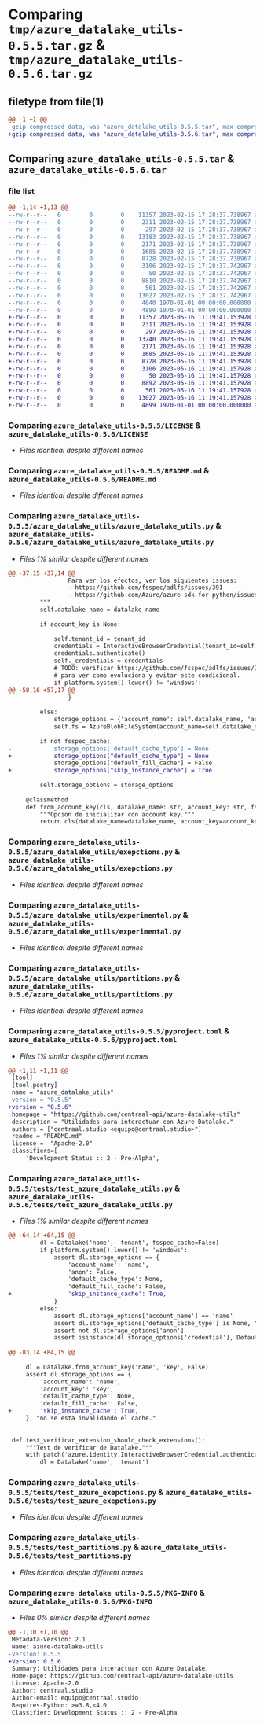 # Comparing `tmp/azure_datalake_utils-0.5.5.tar.gz` & `tmp/azure_datalake_utils-0.5.6.tar.gz`

## filetype from file(1)

```diff
@@ -1 +1 @@
-gzip compressed data, was "azure_datalake_utils-0.5.5.tar", max compression
+gzip compressed data, was "azure_datalake_utils-0.5.6.tar", max compression
```

## Comparing `azure_datalake_utils-0.5.5.tar` & `azure_datalake_utils-0.5.6.tar`

### file list

```diff
@@ -1,14 +1,13 @@
--rw-r--r--   0        0        0    11357 2023-02-15 17:28:37.738967 azure_datalake_utils-0.5.5/LICENSE
--rw-r--r--   0        0        0     2311 2023-02-15 17:28:37.738967 azure_datalake_utils-0.5.5/README.md
--rw-r--r--   0        0        0      297 2023-02-15 17:28:37.738967 azure_datalake_utils-0.5.5/azure_datalake_utils/__init__.py
--rw-r--r--   0        0        0    13183 2023-02-15 17:28:37.738967 azure_datalake_utils-0.5.5/azure_datalake_utils/azure_datalake_utils.py
--rw-r--r--   0        0        0     2171 2023-02-15 17:28:37.738967 azure_datalake_utils-0.5.5/azure_datalake_utils/exepctions.py
--rw-r--r--   0        0        0     1685 2023-02-15 17:28:37.738967 azure_datalake_utils-0.5.5/azure_datalake_utils/experimental.py
--rw-r--r--   0        0        0     8728 2023-02-15 17:28:37.738967 azure_datalake_utils-0.5.5/azure_datalake_utils/partitions.py
--rw-r--r--   0        0        0     3106 2023-02-15 17:28:37.742967 azure_datalake_utils-0.5.5/pyproject.toml
--rw-r--r--   0        0        0       50 2023-02-15 17:28:37.742967 azure_datalake_utils-0.5.5/tests/__init__.py
--rw-r--r--   0        0        0     8810 2023-02-15 17:28:37.742967 azure_datalake_utils-0.5.5/tests/test_azure_datalake_utils.py
--rw-r--r--   0        0        0      561 2023-02-15 17:28:37.742967 azure_datalake_utils-0.5.5/tests/test_azure_exepctions.py
--rw-r--r--   0        0        0    13027 2023-02-15 17:28:37.742967 azure_datalake_utils-0.5.5/tests/test_partitions.py
--rw-r--r--   0        0        0     4040 1970-01-01 00:00:00.000000 azure_datalake_utils-0.5.5/setup.py
--rw-r--r--   0        0        0     4899 1970-01-01 00:00:00.000000 azure_datalake_utils-0.5.5/PKG-INFO
+-rw-r--r--   0        0        0    11357 2023-05-16 11:19:41.153928 azure_datalake_utils-0.5.6/LICENSE
+-rw-r--r--   0        0        0     2311 2023-05-16 11:19:41.153928 azure_datalake_utils-0.5.6/README.md
+-rw-r--r--   0        0        0      297 2023-05-16 11:19:41.153928 azure_datalake_utils-0.5.6/azure_datalake_utils/__init__.py
+-rw-r--r--   0        0        0    13240 2023-05-16 11:19:41.153928 azure_datalake_utils-0.5.6/azure_datalake_utils/azure_datalake_utils.py
+-rw-r--r--   0        0        0     2171 2023-05-16 11:19:41.153928 azure_datalake_utils-0.5.6/azure_datalake_utils/exepctions.py
+-rw-r--r--   0        0        0     1685 2023-05-16 11:19:41.153928 azure_datalake_utils-0.5.6/azure_datalake_utils/experimental.py
+-rw-r--r--   0        0        0     8728 2023-05-16 11:19:41.153928 azure_datalake_utils-0.5.6/azure_datalake_utils/partitions.py
+-rw-r--r--   0        0        0     3106 2023-05-16 11:19:41.157928 azure_datalake_utils-0.5.6/pyproject.toml
+-rw-r--r--   0        0        0       50 2023-05-16 11:19:41.157928 azure_datalake_utils-0.5.6/tests/__init__.py
+-rw-r--r--   0        0        0     8892 2023-05-16 11:19:41.157928 azure_datalake_utils-0.5.6/tests/test_azure_datalake_utils.py
+-rw-r--r--   0        0        0      561 2023-05-16 11:19:41.157928 azure_datalake_utils-0.5.6/tests/test_azure_exepctions.py
+-rw-r--r--   0        0        0    13027 2023-05-16 11:19:41.157928 azure_datalake_utils-0.5.6/tests/test_partitions.py
+-rw-r--r--   0        0        0     4899 1970-01-01 00:00:00.000000 azure_datalake_utils-0.5.6/PKG-INFO
```

### Comparing `azure_datalake_utils-0.5.5/LICENSE` & `azure_datalake_utils-0.5.6/LICENSE`

 * *Files identical despite different names*

### Comparing `azure_datalake_utils-0.5.5/README.md` & `azure_datalake_utils-0.5.6/README.md`

 * *Files identical despite different names*

### Comparing `azure_datalake_utils-0.5.5/azure_datalake_utils/azure_datalake_utils.py` & `azure_datalake_utils-0.5.6/azure_datalake_utils/azure_datalake_utils.py`

 * *Files 1% similar despite different names*

```diff
@@ -37,15 +37,14 @@
                 Para ver los efectos, ver los siguientes issues:
                 - https://github.com/fsspec/adlfs/issues/391
                 - https://github.com/Azure/azure-sdk-for-python/issues/28312
         """
         self.datalake_name = datalake_name
 
         if account_key is None:
-
             self.tenant_id = tenant_id
             credentials = InteractiveBrowserCredential(tenant_id=self.tenant_id)
             credentials.authenticate()
             self._credentials = credentials
             # TODO: verificar https://github.com/fsspec/adlfs/issues/270
             # para ver como evoluciona y evitar este condicional.
             if platform.system().lower() != 'windows':
@@ -58,16 +57,17 @@
                 }
 
         else:
             storage_options = {'account_name': self.datalake_name, 'account_key': account_key}
             self.fs = AzureBlobFileSystem(account_name=self.datalake_name, account_key=account_key)
 
         if not fsspec_cache:
-            storage_options['default_cache_type'] = None
+            storage_options["default_cache_type"] = None
             storage_options["default_fill_cache"] = False
+            storage_options["skip_instance_cache"] = True
 
         self.storage_options = storage_options
 
     @classmethod
     def from_account_key(cls, datalake_name: str, account_key: str, fsspec_cache: bool = True):
         """Opcion de inicializar con account key."""
         return cls(datalake_name=datalake_name, account_key=account_key, tenant_id=None, fsspec_cache=fsspec_cache)
```

### Comparing `azure_datalake_utils-0.5.5/azure_datalake_utils/exepctions.py` & `azure_datalake_utils-0.5.6/azure_datalake_utils/exepctions.py`

 * *Files identical despite different names*

### Comparing `azure_datalake_utils-0.5.5/azure_datalake_utils/experimental.py` & `azure_datalake_utils-0.5.6/azure_datalake_utils/experimental.py`

 * *Files identical despite different names*

### Comparing `azure_datalake_utils-0.5.5/azure_datalake_utils/partitions.py` & `azure_datalake_utils-0.5.6/azure_datalake_utils/partitions.py`

 * *Files identical despite different names*

### Comparing `azure_datalake_utils-0.5.5/pyproject.toml` & `azure_datalake_utils-0.5.6/pyproject.toml`

 * *Files 1% similar despite different names*

```diff
@@ -1,11 +1,11 @@
 [tool]
 [tool.poetry]
 name = "azure_datalake_utils"
-version = "0.5.5"
+version = "0.5.6"
 homepage = "https://github.com/centraal-api/azure-datalake-utils"
 description = "Utilidades para interactuar con Azure Datalake."
 authors = ["centraal.studio <equipo@centraal.studio>"]
 readme = "README.md"
 license =  "Apache-2.0"
 classifiers=[
     'Development Status :: 2 - Pre-Alpha',
```

### Comparing `azure_datalake_utils-0.5.5/tests/test_azure_datalake_utils.py` & `azure_datalake_utils-0.5.6/tests/test_azure_datalake_utils.py`

 * *Files 1% similar despite different names*

```diff
@@ -64,14 +64,15 @@
         dl = Datalake('name', 'tenant', fsspec_cache=False)
         if platform.system().lower() != 'windows':
             assert dl.storage_options == {
                 'account_name': 'name',
                 'anon': False,
                 'default_cache_type': None,
                 'default_fill_cache': False,
+                'skip_instance_cache': True,
             }
         else:
             assert dl.storage_options['account_name'] == 'name'
             assert dl.storage_options['default_cache_type'] is None, "no se esta invalidando el cache."
             assert not dl.storage_options['anon']
             assert isinstance(dl.storage_options['credential'], DefaultAzureCredential)
 
@@ -83,14 +84,15 @@
 
     dl = Datalake.from_account_key('name', 'key', False)
     assert dl.storage_options == {
         'account_name': 'name',
         'account_key': 'key',
         'default_cache_type': None,
         'default_fill_cache': False,
+        'skip_instance_cache': True,
     }, "no se esta invalidando el cache."
 
 
 def test_verificar_extension_should_check_extensions():
     """Test de verificar de Datalake."""
     with patch('azure.identity.InteractiveBrowserCredential.authenticate', return_value=fake_record):
         dl = Datalake('name', 'tenant')
```

### Comparing `azure_datalake_utils-0.5.5/tests/test_azure_exepctions.py` & `azure_datalake_utils-0.5.6/tests/test_azure_exepctions.py`

 * *Files identical despite different names*

### Comparing `azure_datalake_utils-0.5.5/tests/test_partitions.py` & `azure_datalake_utils-0.5.6/tests/test_partitions.py`

 * *Files identical despite different names*

### Comparing `azure_datalake_utils-0.5.5/PKG-INFO` & `azure_datalake_utils-0.5.6/PKG-INFO`

 * *Files 0% similar despite different names*

```diff
@@ -1,10 +1,10 @@
 Metadata-Version: 2.1
 Name: azure-datalake-utils
-Version: 0.5.5
+Version: 0.5.6
 Summary: Utilidades para interactuar con Azure Datalake.
 Home-page: https://github.com/centraal-api/azure-datalake-utils
 License: Apache-2.0
 Author: centraal.studio
 Author-email: equipo@centraal.studio
 Requires-Python: >=3.8,<4.0
 Classifier: Development Status :: 2 - Pre-Alpha
```

